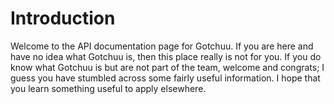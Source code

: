 # Introduction

Welcome to the API documentation page for Gotchuu. If you are here and have no idea what Gotchuu is, then this place really is not for you. If you do know what Gotchuu is but are not part of the team, welcome and congrats; I guess you have stumbled across some fairly useful information. I hope that you learn something useful to apply elsewhere.